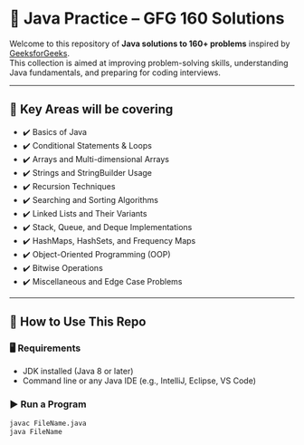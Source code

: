 # 💼 Java Practice – GFG 160 Solutions

Welcome to this repository of **Java solutions to 160+ problems** inspired by [GeeksforGeeks](https://www.geeksforgeeks.org/).  
This collection is aimed at improving problem-solving skills, understanding Java fundamentals, and preparing for coding interviews.

---

## 📌 Key Areas will be covering

- ✔️ Basics of Java
- ✔️ Conditional Statements & Loops
- ✔️ Arrays and Multi-dimensional Arrays
- ✔️ Strings and StringBuilder Usage
- ✔️ Recursion Techniques
- ✔️ Searching and Sorting Algorithms
- ✔️ Linked Lists and Their Variants
- ✔️ Stack, Queue, and Deque Implementations
- ✔️ HashMaps, HashSets, and Frequency Maps
- ✔️ Object-Oriented Programming (OOP)
- ✔️ Bitwise Operations
- ✔️ Miscellaneous and Edge Case Problems

---

## 🧰 How to Use This Repo

### 🖥 Requirements
- JDK installed (Java 8 or later)
- Command line or any Java IDE (e.g., IntelliJ, Eclipse, VS Code)

### ▶️ Run a Program
```bash
javac FileName.java
java FileName
